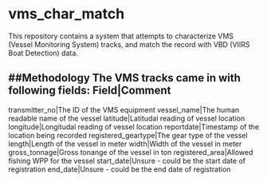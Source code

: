 # vms_char_match
  This repository contains a system that attempts to characterize VMS (Vessel Monitoring System) tracks, and match the record with VBD (VIIRS Boat Detection) data.

##Methodology
  The VMS tracks came in with following fields:
  Field|Comment
  -------------
  transmitter_no|The ID of the VMS equipment
  vessel_name|The human readable name of the vessel
  latitude|Latitudal reading of vessel location
  longitude|Longitudal reading of vessel location
  reportdate|Timestamp of the location being recorded
  registered_geartype|The gear type of the vessel
  length|Length of the vessel in meter
  width|Width of the vessel in meter
  gross_tonnage|Gross tonange of the vessel in ton
  registered_area|Allowed fishing WPP for the vessel
  start_date|Unsure - could be the start date of registration
  end_date|Unsure - could be the end date of registration
  
  